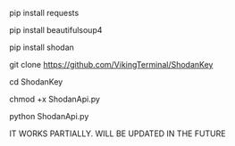 pip install requests

pip install beautifulsoup4

pip install shodan

git clone https://github.com/VikingTerminal/ShodanKey

cd ShodanKey

chmod +x ShodanApi.py

python ShodanApi.py

IT WORKS PARTIALLY. WILL BE UPDATED IN THE FUTURE 